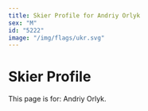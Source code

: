 ```yaml
---
title: Skier Profile for Andriy Orlyk
sex: "M"
id: "5222"
image: "/img/flags/ukr.svg" 
---
```


# Skier Profile

This page is for: Andriy Orlyk.
    